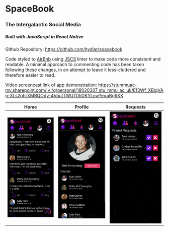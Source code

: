 # SpaceBook

### The Intergalactic Social Media


##### Built with JavaScript in React Native

Github Repository: https://github.com/hydiar/spacebook

Code styled to [AirBnb](https://github.com/airbnb/javascript "AirBnb") using [JSCS](https://jscs-dev.github.io/ "JSCS") linter to make code more consistent and readable.
A minimal approach to commenting code has been taken following these changes, in an attempt to leave it less-cluttered and therefore easier to read.

Video screencast link of app demonstration:
https://stummuac-my.sharepoint.com/:v:/g/personal/18020307_stu_mmu_ac_uk/Ef3Wf_XBiqVAg-3Ls2phrXMBQOdy-4VoutTWUT0hDKYLvw?e=aBgRKK

Home          |  Profile                    | Requests
:------------------------:|:------------------------:|:------------------------:
![](screenshots/Home.png) | ![](screenshots/Profile.png) | ![](screenshots/Requests.png)
